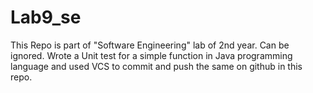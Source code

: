 # Lab9_se

This Repo is part of "Software Engineering" lab of 2nd year. Can be ignored.
Wrote a Unit test for a simple function in Java programming language and used VCS to commit and push the same on github in this repo.
